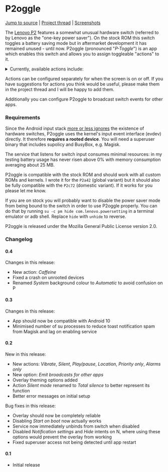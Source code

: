 # P2oggle
[Jump to source](app/src/main/java/eu/biqqles/p2oggle/) | [Project thread](https://forum.xda-developers.com/devdb/project/?id=34190) | [Screenshots](https://forum.xda-developers.com/devdb/project/?id=34190#screenshots)

The [Lenovo P2](https://en.wikipedia.org/wiki/Lenovo_P2) features a somewhat unusual hardware switch (referred to by Lenovo as the "one-key power saver"). On the stock ROM this switch toggles a battery saving mode but in aftermarket development it has remained unused - until now. P2oggle (pronounced "*P-Toggle*") is an app which enables this switch and allows you to assign toggleable "actions" to it.

<details>
  <summary>Currently, available actions include:</summary>

  - Flashlight
  - Battery saver
  - Aeroplane mode
  - Wi-Fi
  - Mobile data
  - Bluetooth
  - NFC
  - Location
  - Silent
  - Vibrate
  - Alarms only
  - Priority only
  - Total silence
  - Play/pause
  - Caffeine
  - Dictaphone

</details>

Actions can be configured separately for when the screen is on or off. If you have suggestions for actions you think would be useful, please make them in the project thread and I will be happy to add them.

Additionally you can configure P2oggle to broadcast switch events for other apps.

### Requirements

Since the Android input stack [more or less ignores](https://source.android.com/devices/input#understanding-hid-usages-and-event-codes) the existence of hardware switches, P2oggle uses the kernel's input event interface (evdev) directly. It therefore **requires a rooted device**. You will need a superuser binary that includes supolicy and BusyBox, e.g. Magisk.

The service that listens for switch input consumes minimal resources: in my testing battery usage has never risen above 0% with memory consumption averaging about 25 MB.

P2oggle is compatible with the stock ROM and should work with all custom ROMs and kernels. I wrote it for the `P2a42` (global variant) but it should also be fully compatible with the `P2c72` (domestic variant). If it works for you please let me know.

If you are on stock you will probably want to disable the power saver mode from being bound to the switch in order to use P2oggle properly. You can do that by running `su -c pm hide com.lenovo.powersetting` in a terminal emulator or adb shell. Replace `hide` with `unhide` to reverse.

P2oggle is released under the Mozilla General Public License version 2.0.

### Changelog
#### 0.4
Changes in this release:

- New action: *Caffeine*
- Fixed a crash on unrooted devices
- Renamed *System* background colour to *Automatic* to avoid confusion on P

#### 0.3
Changes in this release:

- App should now be compatible with Android 10
- Minimised number of su processes to reduce toast notification spam from Magisk and lag on enabling service

#### 0.2
New in this release:

- New actions: *Vibrate*, *Silent*, *Play/pause*, *Location*, *Priority only*, *Alarms only*
- New option: *Emit broadcasts for other apps*
- Overlay theming options added
- Action *Silent mode* renamed to *Total silence* to better represent its function
- Better error messages on initial setup

Bug fixes in this release:

- Overlay should now be completely reliable
- Disabling *Start on boot* now actually works
- Service now immediately unbinds from switch when disabled
- Disabled *Notification settings* and *Hide* intents on N, where using these options would prevent the overlay from working
- Fixed superuser access not being detected until app restart

#### 0.1
- Initial release